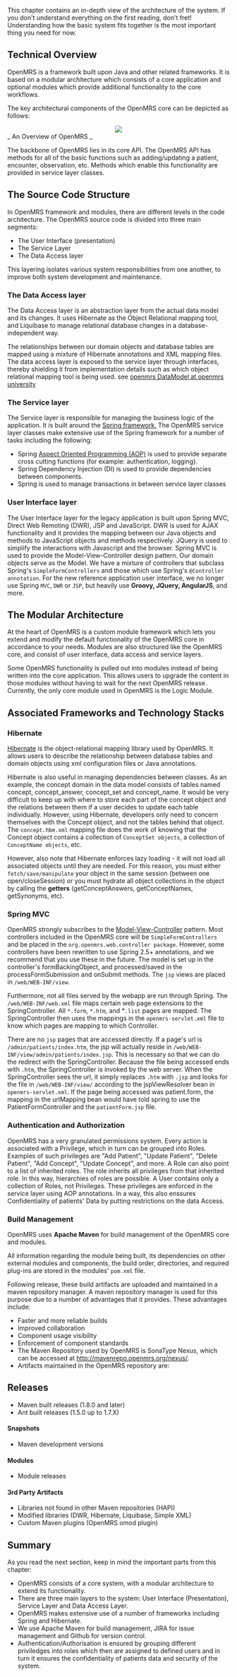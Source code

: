 
This chapter contains an in-depth view of the architecture of the system. If you don't understand everything on the first reading, don't fret! Understanding how the basic system fits together is the most important thing you need for now.

## Technical Overview 

OpenMRS is a framework built upon Java and other related frameworks. It is based on a modular architecture which consists of a core application and optional modules which provide additional functionality to the core workflows.

The key architectural components of the OpenMRS core can be depicted as follows:

<center><img src="/assets/OpenMRS-architecture.png"></center> _ An Overview of OpenMRS _


The backbone of OpenMRS lies in its core API. The OpenMRS API has methods for all of the basic functions such as adding/updating a patient, encounter, observation, etc. Methods which enable this functionality are provided in service layer classes. 

## The Source Code Structure

In OpenMRS framework and modules, there are different levels in the code architecture. The OpenMRS source code is divided into three main segments: 

* The User Interface (presentation)
* The Service Layer
* The Data Access layer

This layering isolates various system responsibilities from one another, to improve both system development and maintenance.

### The Data Access layer

The Data Access layer is an abstraction layer from the actual data model and its changes. It uses Hibernate as the Object Relational mapping tool, and Liquibase to manage relational database changes in a database-independent way.

The relationships between our domain objects and database tables are mapped using a mixture of Hibernate annotations and XML mapping files. The data access layer is exposed to the service layer through interfaces, thereby shielding it from implementation details such as which object relational mapping tool is being used.
see [openmrs DataModel at openmrs university](https://www.youtube.com/watch?v=9mK9p0Pc9zg)

### The Service layer

The Service layer is responsible for managing the business logic of the application. It is built around the [Spring framework.](https://en.wikipedia.org/wiki/Spring_Framework) The OpenMRS service layer classes make extensive use of the Spring framework for a number of tasks including the following: 

* Spring [Aspect Oriented Programming (AOP)](https://en.wikipedia.org/wiki/Aspect-oriented_programming) is used to provide separate cross cutting functions (for example: authentication, logging).
* Spring Dependency Injection (DI) is used to provide dependencies between components.
* Spring is used to manage transactions in between service layer classes

### User Interface layer

The User Interface layer for the legacy application is built upon Spring MVC, Direct Web Remoting (DWR), JSP and JavaScript. DWR is used for AJAX functionality and it provides the mapping between our Java objects and methods to JavaScript objects and methods respectively. JQuery is used to simplify the interactions with Javascript and the browser. Spring MVC is used to provide the Model-View-Controller design pattern. Our domain objects serve as the Model. We have a mixture of controllers that subclass Spring's ```SimpleFormControllers``` and those which use Spring's ```@Controller annotation```. For the new reference application user interface, we no longer use Spring ```MVC```, ```DWR``` or ```JSP```, but heavily use **Groovy, JQuery, AngularJS**, and more.

## The Modular Architecture

At the heart of OpenMRS is a custom module framework which lets you extend and modify the default functionality of the OpenMRS core in accordance to your needs. Modules are also structured like the OpenMRS core, and consist of user interface, data access and service layers.

Some OpenMRS functionality is pulled out into modules instead of being written into the core application. This allows users to upgrade the content in those modules without having to wait for the next OpenMRS release. Currently, the only core module used in OpenMRS is the Logic Module. 

## Associated Frameworks and Technology Stacks

### Hibernate

[Hibernate](https://en.wikipedia.org/wiki/Hibernate_(framework)) is the object-relational mapping library used by OpenMRS. It allows users to describe the relationship between database tables and domain objects using xml configuration files or Java annotations.

Hibernate is also useful in managing dependencies between classes. As an example, the concept domain in the data model consists of tables named concept, concept_answer, concept_set and concept_name. It would be very difficult to keep up with where to store each part of the concept object and the relations between them if a user decides to update each table individually. However, using Hibernate, developers only need to concern themselves with the Concept object, and not the tables behind that object. The ```concept.hbm.xml``` mapping file does the work of knowing that the Concept object contains a collection of ```ConceptSet objects```, a collection of ```ConceptName objects```, etc.

However, also note that Hibernate enforces lazy loading - it will not load all associated objects until they are needed. For this reason, you must either ```fetch/save/manipulate``` your object in the same session (between one open/closeSession) or you must hydrate all object collections in the object by calling the **getters** (getConceptAnswers, getConceptNames, getSynonyms, etc).

### Spring MVC

OpenMRS strongly subscribes to the [Model-View-Controller](https://en.wikipedia.org/wiki/Model–view–controller) pattern. Most controllers included in the OpenMRS core will be ```SimpleFormControllers``` and be placed in the ```org.openmrs.web.controller package```. However, some controllers have been rewritten to use Spring 2.5+ annotations, and we recommend that you use these in the future. The model is set up in the controller's formBackingObject, and processed/saved in the processFormSubmission and onSubmit methods. The ```jsp``` views are placed in ```/web/WEB-INF/view```.

Furthermore, not all files served by the webapp are run through Spring. The ```/web/WEB-INF/web.xml``` file maps certain web page extensions to the SpringController. All ```*.form```, ```*.htm```, and *```.list``` pages are mapped. The SpringController then uses the mappings in the ```openmrs-servlet.xml``` file to know which pages are mapping to which Controller.

There are no ```jsp``` pages that are accessed directly. If a page's url is ```/admin/patients/index.htm```, the jsp will actually reside in ```/web/WEB-INF/view/admin/patients/index.jsp```. This is necessary so that we can do the redirect with the SpringController. Because the file being accessed ends with ```.htm```, the SpringController is invoked by the web server. When the SpringController sees the url, it simply replaces ```.htm``` with ```.jsp``` and looks for the file in ```/web/WEB-INF/view/``` according to the jspViewResolver bean in ```openmrs-servlet.xml```. If the page being accessed was patient.form, the mapping in the urlMapping bean would have told spring to use the PatientFormController and the ```patientForm.jsp``` file. 

### Authentication and Authorization

OpenMRS has a very granulated permissions system. Every action is associated with a Privilege, which in turn can be grouped into Roles. Examples of such privileges are "Add Patient", "Update Patient", "Delete Patient", "Add Concept", "Update Concept", and more. A Role can also point to a list of inherited roles. The role inherits all privileges from that inherited role. In this way, hierarchies of roles are possible. A User contains only a collection of Roles, not Privileges. These privileges are enforced in the service layer using AOP annotations. In a way, this
also enssures Confidentiality of patients' Data by putting restrictions on the data Access. 

### Build Management

OpenMRS uses **Apache Maven** for build management of the OpenMRS core and modules. 

All information regarding the module being built, its dependencies on other external modules and components, the build order, directories, and required plug-ins are stored in the modules' ```pom.xml``` file. 

Following release, these build artifacts are uploaded and maintained in a maven repository manager. A maven repository manager is used for this purpose due to a number of advantages that it provides. These advantages include:

* Faster and more reliable builds
* Improved collaboration
* Component usage visibility
* Enforcement of component standards 
* The Maven Repository used by OpenMRS is SonaType Nexus, which can be accessed at http://mavenrepo.openmrs.org/nexus/. 
* Artifacts maintained in the OpenMRS repository are:

## Releases

* Maven built releases (1.8.0 and later)
* Ant built releases (1.5.0 up to 1.7.X)

#### Snapshots

* Maven development versions

#### Modules

* Module releases

#### 3rd Party Artifacts

* Libraries not found in other Maven repositories (HAPI)
* Modified libraries (DWR, Hibernate, Liquibase, Simple XML)
* Custom Maven plugins (OpenMRS omod plugin)

## Summary

As you read the next section, keep in mind the important parts from this chapter:

* OpenMRS consists of a core system, with a modular architecture to extend its functionality.
* There are three main layers to the system: User Interface (Presentation), Service Layer and Data Access Layer.
* OpenMRS makes extensive use of a number of frameworks including Spring and Hibernate.
* We use Apache Maven for build management, JIRA for issue management and Github for version control.
* Authentication/Authorisation is ensured by grouping different priviledges into roles which then are assigned to
 defined users and in turn it ensures the confidentiality of patients data and security of the system.
